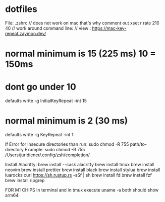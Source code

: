 # dotfiles

File: .zshrc
  // does not work on mac that's why comment out
  xset r rate 210 40
  // work around
command line:
  // view : https://mac-key-repeat.zaymon.dev/
  # normal minimum is 15 (225 ms) 10 = 150ms 
  # dont go under 10
  defaults write -g InitialKeyRepeat -int 15
  # normal minimum is 2 (30 ms)
  defaults write -g KeyRepeat -int 1 
  
If Error for insecure directories than run:
sudo chmod -R 755 path/to-directory
Example:
sudo chmod -R 755 /Users/juridiener/.config/zsh/completion/

Install Alacritty:
brew install --cask alacritty
brew install tmux
brew install neovim
brew install prettier
brew install black
brew install stylua
brew install luarocks
curl https://sh.rustup.rs -sSf | sh
brew install fd
brew install fzf
brew install ripgrep



FOR M1 CHIPS
In terminal and in tmux execute uname -a
both should show arm64

